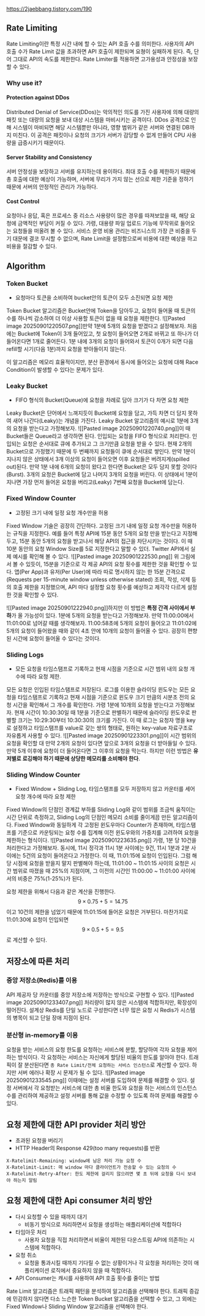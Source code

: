 https://2jaebbang.tistory.com/190
## Rate Limiting

Rate Limiting이란 특정 시간 내에 할 수 있는 API 호출 수를 의미한다. 사용자의 API 호출 수가 Rate Limit 값을 초과하면 API 호출이 제한되며 요쳥이 실패하게 된다. 즉, 단어 그대로 API의 속도를 제한한다. Rate Limiter를 적용하면 고가용성과 안정성을 보장할 수 있다.

### Why use it?

#### Protection against DDos
Distributed Denial of Service(DDos)는 악의적인 의도를 가진 사용자에 의해 대량의 패킷 또는 대량의 요청을 보내 대상 시스템을 마비시키는 공격이다. DDos 공격으로 인해 시스템이 마비되면 해당 시스템뿐만 아니라, 영향 범위가 같은 서버와 연결된 DB까지 미친다.
이 공격은 패킷이나 요청의 크기가 서버가 감당할 수 없게 만들어 CPU 사용량을 급증시키기 때문이다.

#### Server Stability and Consistency
서버 안정성을 보장하고 서버를 유지하는데 용이하다. 최대 호출 수를 제한하기 때문에 총 호출에 대한 예상이 가능하며, 서버에 무리가 가지 않는 선으로 제한 기준을 정하기 때문에 서버의 안정적인 관리가 가능하다.

#### Cost Control
요청이나 응답, 혹은 프로세스 중 리소스 사용량이 많은 경우를 따져보았을 때, 해당 요청에 금액적인 부담이 커질 수 있다. 가령, 대용량 파일 업로드 기능에 무작위로 들어오는 요청들을 떠올려 볼 수 있다. 서비스 운영 비용 관리는 비즈니스의 가장 큰 비중을 두기 대문에 결코 무시할 수 없으며, Rate Limit을 설정함으로써 비용에 대한 예상을 하고 비용을 절감할 수 있다.

## Algorithm

### Token Bucket
- 요청마다 토큰을 소비하여 bucket안의 토큰이 모두 소진되면 요청 제한

Token Bucket 알고리즘은 Bucket안에 Token을 담아두고, 요청이 들어올 때 토큰의 수를 하나씩 감소하여 더 이상 사용할 토큰이 없을 때 요청을 제한한다.
![[Pasted image 20250901220507.png]]만약 1분에 5개의 요청을 받겠다고 설정해보자. 처음에는 Bucket에 Token이 3개 들어있고, 첫 요청이 들어오면 2개로 바뀌고 또 하나가 더 들어온다면 1개로 줄어든다. 1분 내에 3개의 요청이 들어와서 토큰이 0개가 되면 다음 refill할 시기(다음 1분)까지 요청을 받아들이지 않는다.

이 알고리즘은 메모리 효율적이지만, 분산 환경에서 동시에 들어오는 요청에 대해 Race Condition이 발생할 수 있다는 문제가 있다.

### Leaky Bucket
- FIFO 형식의 Bucket(Queue)에 요청을 차례로 담아 크기가 다 차면 요청 제한

Leaky Bucket은 단어에서 느껴지듯이 Bucket에 요청을 담고, 가득 차면 더 담지 못하여 새어 나간다(Leaky)는 개념을 가진다.
Leaky Bucket 알고리즘의 예시로 1분에 3개의 요청을 받는다고 가정해보자.
![[Pasted image 20250901220740.png]]이 때 Bucket들은 Queue라고 생각하면 된다. 인입되는 요청을 FIFO 형식으로 처리한다.
인입되는 요청은 순서대로 큐에 추가되고 그 크기만큼 요청을 받을 수 있다. 현재 2개의 Bucket으로 가정했기 때문에 두 번째까지 요청들이 큐에 순서대로 쌓인다. 만약 1분이 지나지 않은 상태에서 3개 이상의 요청이 들어오면 이후 요청들은 버려지게(spilled out)된다. 만약 1분 내에 6개의 요청이 왔다고 한다면 Bucket은 모두 담지 못할 것이다(Burst). 3개의 요청은 Bucket에 담고 나머지 3개의 요청을 버린다. 이 상태에서 1분이 지나면 가장 먼저 들어온 요청을 버리고(Leaky) 7번째 요청을 Bucket에 담는다.

### Fixed Window Counter
- 고정된 크기 내에 일정 요청 개수만을 허용

Fixed Window 기술은 굉장히 간단하다. 고정된 크기 내에 일정 요청 개수만을 허용하는 규칙을 지정한다.
예를 들어 특정 API에 15분 동안 5개의 요청 만을 받는다고 지정해두고, 15분 동안 5개의 요청을 받고나서 해당 API의 접근을 차단시키는 것이다. 이 때 10분 동안의 요청 Window Size를 5로 지정한다고 말할 수 있더.
Twitter API에서 실제 예시를 확인해 볼 수 있다.
![[Pasted image 20250901222530.png]]
위 그림에서 볼 수 있듯이, 15분을 기준으로 각 제공 API의 요청 횟수를 제한한 것을 확인할 수 있다.
앱(Per App)과 유저(Per User)에 따라 따로 명시하지 않는 한 15분 간격으로(Requests per 15-minute window unless otherwise stated) 조회, 작성, 삭제 등의 호출 제한을 지정했으며, API 마다 설정할 요청 횟수를 예상하고 제각각 다르게 설정한 것을 확인할 수 있다.

![[Pasted image 20250901222940.png]]하지만 이 방법은 **특정 간격 사이에서 부하**가 올 가능성이 있다.
1분에 5개의 요청을 받는다고 가정해보자. 만약 11:00:00에서 11:01:00로 넘어갈 때를 생각해보자. 11:00:58초에 5개의 요청이 들어오고 11:01:02에 5개의 요청이 들어왔을 때와 같이 4초 안에 10개의 요청이 들어올 수 있다. 굉장히 편향된 시간에 요청이 들어올 수 있다는 것이다.

### Sliding Logs
- 모든 요청을 타임스탬프로 기록하고 현재 시점을 기준으로 시간 범위 내의 요청 개수에 따라 요청 제한.

모든 요청은 인입된 타임스탬프로 저장된다. 로그를 이용한 슬라이딩 윈도우는 모든 요청을 타임스탬프로 기록하고 현재 시점을 기준으로 윈도우 크기 만큼의 시분초 전의 요청 시간을 확인해서 그 개수를 확인한다.
가령 1분에 10개의 요청을 받는다고 가정해보자. 현재 시간이 10:30:30일 때 1분을 기준으로 판별하기 때문에 슬라이딩 윈도우로 판별할 크기는 10:29:30부터 10:30:30의 크기를 가진다. 이 때 로그는 요청자 명을 key로 설정하고 타임스탬프를 value로 갖는 쌍의 형태로, 원하는 key-value 자료구조로 자유롭게 사용할 수 있다.
![[Pasted image 20250901223301.png]]이 시간 범위의 요청을 확인할 대 만약 2개의 요청이 있다면 앞으로 3개의 요청을 더 받아들일 수 있다.
만약 5개 이후에 요청이 더 들어온다면 그 이후의 요청을 막는다. 하지만 이런 방법은 **유저별로 로깅해야 하기 때문에 상당한 메모리를 소비해야 한다**.

### Sliding Window Counter
- Fixed Window + Sliding Log, 타임스탬프를 모두 저장하지 않고 카운터를 세어 요청 개수에 따라 요청 제한

Fixed Window의 단점인 경계값 부하를 Sliding Log와 같이 범위를 조금씩 움직이는 시간 단위로 측정하고, Sliding Log의 단점인 메모리 소비를 줄이게끔 만든 알고리즘이다.
Fixed Window와 동일하게 각 고정된 윈도우마다 Counter가 존재하며, 타임스탬프를 기준으로 카운팅되는 요청 수를 집계해 이전 윈도우와의 가중치를 고려하여 요청을 제한하는 형식이다.
![[Pasted image 20250901223635.png]]
가령, 1분 당 10건을 처리한다고 가정해보자. 동시에, 11시 정각과 11시 1분 사이에는 9건, 11시 1분과 2분 사이에는 5건의 요청이 들어온다고 가정한다.
이 때, 11:01:15에 요청이 인입된다. 그럼 해당 시점에 요청을 받을지 말지 판별해야 하는데, 11:01:00 ~ 11:01:15 사이의 요청은 시간 범위로 따졌을 때 25%의 지점이며, 그 이전의 시간인 11:00:00 ~ 11:01:00 사이에서의 비중은 75%(1-25%)가 된다.

요청 제한을 위해서 다음과 같은 계산을 진행한다.
$$9 \times 0.75 + 5 = 14.75 $$이고 10건의 제한을 넘었기 때문에 11:01:15에 들어온 요청은 거부된다.
마찬가지로  11:01:30에 요청이 인입되면 $$ 9 \times 0.5 + 5 = 9.5 $$로 계산할 수 있다.

## 저장소에 따른 처리

### 중앙 저장소(Redis)를 이용
API 제공자 당 카운터를 중앙 저장소에 저장하는 방식으로 구현할 수 있다.
![[Pasted image 20250901233407.png]]
처리량이 많지 않은 시스템에 적합하지만, 확장성이 떨어진다.
설계상 Redis를 단일 노드로 구성한다면 너무 많은 요청 시 Redis가 시스템의 병목이 되고 단일 장애 지점이 된다.

### 분산형 in-memory를 이용
요청을 받는 서비스의 요청 한도를 요청하는 서비스에 분할, 할당하여 각자 요청을 제어하는 방식이다.
각 요청하는 서비스는 자신에게 할당된 비율의 한도를 알아야 한다.
트래픽이 잘 분산된다면 `총 Rate Limit/전체 요청하는 서비스 인스턴스`로 계산할 수 있다. 하지만 서버 에러나 확장 시 문제가 될 수 있다.
![[Pasted image 20250901233545.png]]
이때에는 설정 서버를 도입하여 문제를 해결할 수 있다.
설정 서버에서 각 요청받는 서비스에 대한 총 비율 한도와 요청을 하는 서비스의 인스턴스 수를 관리하여 제공하고 설정 서버를 통해 값을 수정할 수 있도록 하여 문제를 해결할 수 있다.

## 요청 제한에 대한 API provider 처리 방안

- 초과된 요청을 버리기
- HTTP Header의 Response 429(too many requests)를 반환

```
X-Ratelimit-Remaining: window에 남은 처리 가능 요청 수
X-Ratelimit-Limit: 매 window 마다 클라이언트가 전송할 수 있는 요청의 수
X-Ratelimit-Retry-After: 한도 제한에 걸리지 않으려면 몇 초 뒤에 요청을 다시 보내야 하는지 알림
```

## 요청 제한에 대한 Api consumer 처리 방안

- 다시 요청할 수 있을 때까지 대기
	- 비동기 방식으로 처리하면서 요청을 생성하는 애플리케이션에 적합하다
- 타임아웃 처리
	- 사용자 요청을 직접 처리하면서 비율이 제한된 다운스트림 API에 의존하는 시스템에 적합하다.
- 요청 취소
	- 요청을 통과시킬 때까지 기다릴 수 없는 상황이거나 각 요청을 처리하는 것이 애플리케이션 로직에서 중요하지 않을 때 적합하다.
- API Consumer는 캐시를 사용하여 API 호출 횟수를 줄이는 방법

Rate Limit 알고리즘은 트래픽 패턴을 분석하여 알고리즘을 선택해야 한다.
트래픽 증감에 민감하지 않다면 다소 느슨한 Token Bucket 알고리즘을 선택할 수 있고, 그 외에는 Fixed Window나 Sliding Window 알고리즘을 선택해야 한다.